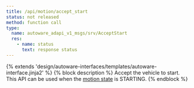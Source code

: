 ```yaml
---
title: /api/motion/accept_start
status: not released
method: function call
type:
  name: autoware_adapi_v1_msgs/srv/AcceptStart
  res:
    - name: status
      text: response status
---
```


{% extends 'design/autoware-interfaces/templates/autoware-interface.jinja2' %}
{% block description %}
Accept the vehicle to start. This API can be used when the [motion state](../../../features/motion.md) is STARTING.
{% endblock %}

